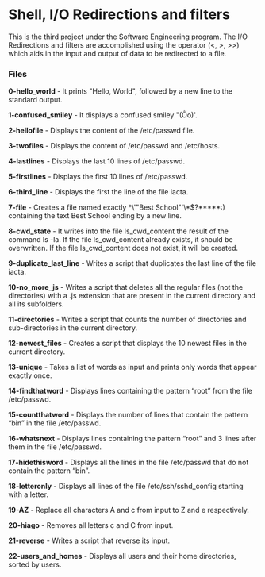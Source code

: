 # Shell, I/O Redirections and filters
This is the third project under the Software Engineering program.
The I/O Redirections and filters are accomplished using the operator (<, >, >>) which aids in the input and output of data to be redirected to a file.

### Files

**0-hello_world** - It prints "Hello, World", followed by a new line to the standard output.

**1-confused_smiley** - It displays a confused smiley "(Ôo)'.

**2-hellofile** - Displays the content of the /etc/passwd file.

**3-twofiles** - Displays the content of /etc/passwd and /etc/hosts.

**4-lastlines** - Displays the last 10 lines of /etc/passwd.

**5-firstlines** - Displays the first 10 lines of /etc/passwd.

**6-third_line** - Displays the first the line of the file iacta.

**7-file** - Creates a file named exactly \*\\'"Best School"\'\\*$\?\*\*\*\*\*:) containing the text Best School ending by a new line.

**8-cwd_state** - It writes into the file ls_cwd_content the result of the command ls -la. If the file ls_cwd_content already exists, it should be overwritten. If the file ls_cwd_content does not exist, it will be created.

**9-duplicate_last_line** - Writes a script that duplicates the last line of the file iacta.

**10-no_more_js** - Writes a script that deletes all the regular files (not the directories) with a .js extension that are present in the current directory and all its subfolders.

**11-directories** - Writes a script that counts the number of directories and sub-directories in the current directory.

**12-newest_files** - Creates a script that displays the 10 newest files in the current directory.

**13-unique** - Takes a list of words as input and prints only words that appear exactly once.

**14-findthatword** - Displays lines containing the pattern “root” from the file /etc/passwd.

**15-countthatword** - Displays the number of lines that contain the pattern “bin” in the file /etc/passwd.

**16-whatsnext** - Displays lines containing the pattern “root” and 3 lines after them in the file /etc/passwd.

**17-hidethisword** - Displays all the lines in the file /etc/passwd that do not contain the pattern “bin”.

**18-letteronly** - Displays all lines of the file /etc/ssh/sshd_config starting with a letter.

**19-AZ** - Replace all characters A and c from input to Z and e respectively.

**20-hiago** - Removes all letters c and C from input.

**21-reverse** - Writes a script that reverse its input.

**22-users_and_homes** - Displays all users and their home directories, sorted by users.




